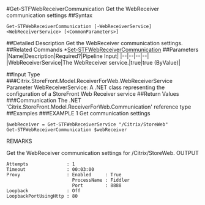 #Get-STFWebReceiverCommunication
Get the WebReceiver communication settings
##Syntax
```Get-STFWebReceiverCommunication [-WebReceiverService] <WebReceiverService> [<CommonParameters>]
```
##Detailed Description
Get the WebReceiver communication settings.
##Related Commands
*[Set-STFWebReceiverCommunication](Set-STFWebReceiverCommunication)
##Parameters
|Name|Description|Required?|Pipeline Input||--|--|--|--||WebReceiverService|The WebReceiver service.|true|true (ByValue)|##Input Type
###Citrix.StoreFront.Model.ReceiverForWeb.WebReceiverService
Parameter WebReceiverService: A .NET class representing the configuration of a StoreFront Web Receiver service
##Return Values
###Communication
The .NET 'Citrix.StoreFront.Model.ReceiverForWeb.Communication' reference type
##Examples
###EXAMPLE 1 Get communication settings
```$webReceiver = Get-STFWebReceiverService "/Citrix/StoreWeb"
Get-STFWebReceiverCommunication $webReceiver
```
REMARKS

Get the WebReceiver communication settings for /Citrix/StoreWeb.
OUTPUT
```Attempts              : 1
Timeout               : 00:03:00
Proxy                 : Enabled     : True
                        ProcessName : Fiddler
                        Port        : 8888
Loopback              : Off
LoopbackPortUsingHttp : 80
```
